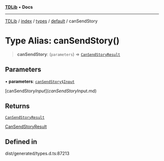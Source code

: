 [**TDLib**](../../../../../../README.md) • **Docs**

***

[TDLib](../../../../../../modules.md) / [index](../../../../../README.md) / [types](../../../README.md) / [default](../README.md) / canSendStory

# Type Alias: canSendStory()

> **canSendStory**: (`parameters`) => [`CanSendStoryResult`](CanSendStoryResult.md)

## Parameters

• **parameters**: [`canSendStory$Input`](canSendStory$Input.md)

[canSendStory$Input](canSendStory$Input.md)

## Returns

[`CanSendStoryResult`](CanSendStoryResult.md)

[CanSendStoryResult](CanSendStoryResult.md)

## Defined in

dist/generated/types.d.ts:87213
